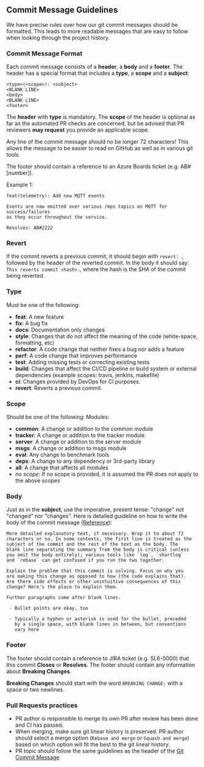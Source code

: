 ## <a name="commit"></a> Commit Message Guidelines

We have precise rules over how our git commit messages should be formatted. This leads to more readable messages that are easy to follow when looking through the project history.

### Commit Message Format
Each commit message consists of a **header**, a **body** and a **footer**. The header has a special format that includes a **type**, a **scope** and a **subject**:

```
<type>(<scope>): <subject>
<BLANK LINE>
<body>
<BLANK LINE>
<footer>
```

The **header** with **type** is mandatory.  The **scope** of the header is optional as far as the automated PR checks are concerned, but be advised that PR reviewers **may request** you provide an applicable scope.

Any line of the commit message should no be longer 72 characters! This allows the message to be easier to read on GitHub as well as in various git tools.

The footer should contain a reference to an Azure Boards ticket (e.g. AB#[number]).

Example 1:
```
feat(telemetry): Add new MQTT events

Events are now emitted over various /mps topics on MQTT for success/failures 
as they occur throughout the service.

Resolves: AB#2222
```


### Revert
If the commit reverts a previous commit, it should begin with `revert: `, followed by the header of the reverted commit. In the body it should say: `This reverts commit <hash>.`, where the hash is the SHA of the commit being reverted.

### Type

Must be one of the following:

* **feat**: A new feature
* **fix**: A bug fix
* **docs**: Documentation only changes
* **style**: Changes that do not affect the meaning of the code (white-space, formatting, etc)
* **refactor**: A code change that neither fixes a bug nor adds a feature
* **perf**: A code change that improves performance
* **test**: Adding missing tests or correcting existing tests
* **build**: Changes that affect the CI/CD pipeline or build system or external dependencies (example scopes: travis, jenkins, makefile)
* **ci**: Changes provided by DevOps for CI purposes.
* **revert**: Reverts a previous commit.

### Scope

Should be one of the following:
Modules:
* **common**: A change or addition to the common module
* **tracker**: A change or addition to the tracker module
* **server**: A change or addition to the server module
* **msgs**: A change or addition to msgs module
* **eval**: Any change to benchmark tools
* **deps**: A change to any dependency or 3rd-party library
* **all**: A change that affects all modules
* *no scope*:  If no scope is provided, it is assumed the PR does not apply to the above scopes

### Body
Just as in the **subject**, use the imperative, present tense: "change" not "changed" nor "changes".
Here is detailed guideline on how to write the body of the commit message ([Reference](https://chris.beams.io/posts/git-commit/)):
```
More detailed explanatory text, if necessary. Wrap it to about 72
characters or so. In some contexts, the first line is treated as the
subject of the commit and the rest of the text as the body. The
blank line separating the summary from the body is critical (unless
you omit the body entirely); various tools like `log`, `shortlog`
and `rebase` can get confused if you run the two together.

Explain the problem that this commit is solving. Focus on why you
are making this change as opposed to how (the code explains that).
Are there side effects or other unintuitive consequences of this
change? Here's the place to explain them.

Further paragraphs come after blank lines.

 - Bullet points are okay, too

 - Typically a hyphen or asterisk is used for the bullet, preceded
   by a single space, with blank lines in between, but conventions
   vary here
```

### Footer

The footer should contain a reference to JIRA ticket (e.g. SL6-0000) that this commit **Closes** or **Resolves**.
The footer should contain any information about **Breaking Changes**.

**Breaking Changes** should start with the word `BREAKING CHANGE:` with a space or two newlines.


### Pull Requests practices

* PR author is responsible to merge its own PR after review has been done and CI has passed.
* When merging, make sure git linear history is preserved. PR author should select a merge option (`Rebase and merge` or `Squash and merge`) based on which option will fit the best to the git linear history.
* PR topic should follow the same guidelines as the header of the [Git Commit Message](#commit-message-format)